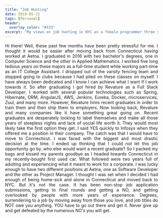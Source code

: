 ```yaml
---
title: "Job Hunting"
date: 2019-05-21
tags: [Personal]
header:
  overlay_color: "#333"
excerpt: "My views on job hunting in NYC as a female programmer three years after earning two bachelor's degrees. Yes, this is a rant."
---
```

<p align="justify">
Hi there! Well, these past few months have been pretty stressful for me. I thought it would be easier after moving back from Connecticut having worked at Aetna. I graduated in 2016 with two bachelor's degrees, one in Computer Science and the other in Applied Mathematics. I worked five long tedious years on these majors as a full-time student while working part-time as an IT College Assistant. I dropped out of the varsity fencing team and stopped going to clubs because I had piled on these classes on myself. I have always been dedicated and I know I can achieve what I want if I work towards it. So after graduating I got hired by Revature as a Full Stack Developer. I worked with several popular technologies such as Spring, Hibernate, ORM, AngularJS, AWS, Jenkins, Eureka, Docker, microservices, Zuul, and many more. However, Revature hires recent graduates in order to train them and then ship them to employers. Now looking back, Revature and many companies like it have something great going on. Recent graduates are desperately looking to label themselves and make all those years of sleepless nights and lack of social life worth it. They would most likely take the first option they get. I said YES quickly to Infosys when they offered me a position in their company. The catch was that I would have to move to Connecticut. I was faced with the biggest and most drastic decision at the time. I ended up thinking that I could not let this job opportunity go by..who else would want a recent graduate? So I packed my bags and kissed my parents goodbye as I headed towards Connecticut in my recently-bought first used car. What followed were two years full of adulting and experiencing what it meant to work for a corporate. I was lucky enough to have two different positions at Aetna, one as Software Developer and the other as Project Manager. I thought I was set when I decided I had enough of being home-sick and alone in Connecticut and moved back to NYC. But it's not the case. It has been non-stop job application submissions, getting to final rounds and getting a NO, and getting overlooked by people with more years of experience. Degrees, surrendering to a job by moving away from those you love, and job titles do NOT owe you anything. YOU have to go out there and get it. Never give up and get defeated by the numerous NO's you will get.
</p>
